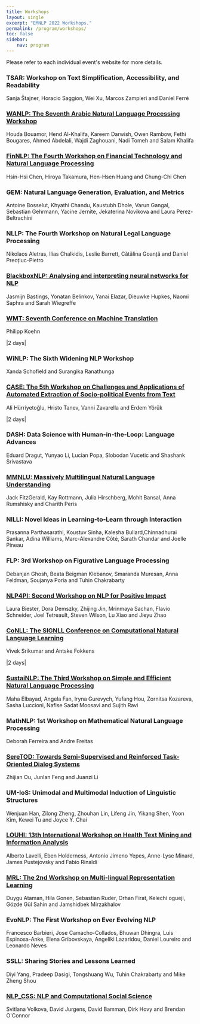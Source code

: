 ```yaml
---
title: Workshops
layout: single
excerpt: "EMNLP 2022 Workshops."
permalink: /program/workshops/
toc: false
sidebar: 
    nav: program
---
```


<!-- Note that while the main conference time zone is Pacific Daylight Time (PDT), workshop time zones vary. -->

Please refer to each individual event's website for more details.

<!-- ## June 6 -->


### TSAR: Workshop on Text Simplification, Accessibility, and Readability
Sanja Štajner, Horacio Saggion, Wei Xu, Marcos Zampieri and Daniel Ferré

### [WANLP: The Seventh Arabic Natural Language Processing Workshop](https://sites.google.com/view/wanlp2022/)
Houda Bouamor, Hend Al-Khalifa, Kareem Darwish, Owen Rambow, Fethi Bougares, Ahmed Abdelali, Wajdi Zaghouani, Nadi Tomeh and Salam Khalifa

### [FinNLP: The Fourth Workshop on Financial Technology and Natural Language Processing](https://sites.google.com/nlg.csie.ntu.edu.tw/finnlp-2022-emnlp/)
Hsin-Hsi Chen, Hiroya Takamura, Hen-Hsen Huang and Chung-Chi Chen

### GEM: Natural Language Generation, Evaluation, and Metrics
Antoine Bosselut, Khyathi Chandu, Kaustubh Dhole, Varun Gangal, Sebastian Gehrmann, Yacine Jernite, Jekaterina Novikova and Laura Perez-Beltrachini

### NLLP: The Fourth Workshop on Natural Legal Language Processing
Nikolaos Aletras, Ilias Chalkidis, Leslie Barrett, Cătălina Goanță and Daniel Preoțiuc-Pietro

### [BlackboxNLP: Analysing and interpreting neural networks for NLP](https://blackboxnlp.github.io/)
Jasmijn Bastings, Yonatan Belinkov, Yanai Elazar, Dieuwke Hupkes, Naomi Saphra and Sarah Wiegreffe

### [WMT: Seventh Conference on Machine Translation](http://www.statmt.org/wmt22/)
Philipp Koehn

|2 days|

### WiNLP: The Sixth Widening NLP Workshop
Xanda Schofield and Surangika Ranathunga

### [CASE: The 5th Workshop on Challenges and Applications of Automated Extraction of Socio-political Events from Text](https://emw.ku.edu.tr/case-2022/)
Ali Hürriyetoğlu, Hristo Tanev, Vanni Zavarella and Erdem Yörük

|2 days|

### DASH: Data Science with Human-in-the-Loop: Language Advances
Eduard Dragut, Yunyao Li, Lucian Popa, Slobodan Vucetic and Shashank Srivastava

### [MMNLU: Massively Multilingual Natural Language Understanding](https://mmnlu-22.github.io/)
Jack FitzGerald, Kay Rottmann, Julia Hirschberg, Mohit Bansal, Anna Rumshisky and Charith Peris

### NILLI: Novel Ideas in Learning-to-Learn through Interaction
Prasanna Parthasarathi, Koustuv Sinha, Kalesha Bullard,Chinnadhurai Sankar, Adina Williams, Marc-Alexandre Côté, Sarath Chandar and Joelle Pineau

### FLP: 3rd Workshop on Figurative Language Processing
Debanjan Ghosh, Beata Beigman Klebanov, Smaranda Muresan, Anna Feldman, Soujanya Poria and Tuhin Chakrabarty

### [NLP4PI: Second Workshop on NLP for Positive Impact](https://sites.google.com/view/nlp4positiveimpact)
Laura Biester, Dora Demszky, Zhijing Jin, Mrinmaya Sachan, Flavio Schneider, Joel Tetreault, Steven Wilson, Lu Xiao and Jieyu Zhao

### [CoNLL: The SIGNLL Conference on Computational Natural Language Learning](https://conll.org/)
Vivek Srikumar and Antske Fokkens

|2 days|


### [SustaiNLP: The Third Workshop on Simple and Efficient Natural Language Processing](https://sites.google.com/view/sustainlp2022/home)
Maha Elbayad, Angela Fan, Iryna Gurevych, Yufang Hou, Zornitsa Kozareva, Sasha Luccioni, Nafise Sadat Moosavi and Sujith Ravi

### MathNLP: 1st Workshop on Mathematical Natural Language Processing
Deborah Ferreira and Andre Freitas

### [SereTOD: Towards Semi-Supervised and Reinforced Task-Oriented Dialog Systems](http://seretod.org/)
Zhijian Ou, Junlan Feng and Juanzi Li

### UM-IoS: Unimodal and Multimodal Induction of Linguistic Structures
Wenjuan Han, Zilong Zheng, Zhouhan Lin, Lifeng Jin, Yikang Shen, Yoon Kim, Kewei Tu and Joyce Y. Chai

### [LOUHI: 13th International Workshop on Health Text Mining and Information Analysis](https://louhi2022.fbk.eu/)
Alberto Lavelli, Eben Holderness, Antonio Jimeno Yepes, Anne-Lyse Minard, James Pustejovsky and Fabio Rinaldi

### [MRL: The 2nd Workshop on Multi-lingual Representation Learning](https://sigtyp.github.io/ws2022-mrl.html)
Duygu Ataman, Hila Gonen, Sebastian Ruder, Orhan Firat, Kelechi ogueji, Gözde Gül Sahin and Jamshidbek Mirzakhalov

### EvoNLP: The First Workshop on Ever Evolving NLP
Francesco Barbieri, Jose Camacho-Collados, Bhuwan Dhingra, Luis Espinosa-Anke, Elena Gribovskaya, Angeliki Lazaridou, Daniel Loureiro and Leonardo Neves

### SSLL: Sharing Stories and Lessons Learned
Diyi Yang, Pradeep Dasigi, Tongshuang Wu, Tuhin Chakrabarty and Mike Zheng Shou

### [NLP_CSS: NLP and Computational Social Science](https://sites.google.com/site/nlpandcss/)
Svitlana Volkova, David Jurgens, David Bamman, Dirk Hovy and Brendan O'Connor

<!-- ### W1: The 2nd Workshop on NLP for Medical Conversations
See [event website](https://sites.google.com/view/nlp4mc2021/home).

*Organizers: Chaitanya Shivade, Rashmi Gangadharaiah, Spandana Gella, Sandeep Konam, Shaoqing Yuan, Yi Zhang and Parminder Bhatia*

### W2: Workshop on Multimodal Artificial Intelligence
See [event website](http://multicomp.cs.cmu.edu/naacl2021multimodalworkshop/).

*Organizers: AmirAli Bagher Zadeh, Louis-Philippe Morency, Paul Pu Liang, Ruslan Salakhutdinov, Soujanya Poria, Erik Cambria, Candace Ross and Kelly Shi*

### W3: Third Workshop on NLP for Internet Freedom (NLP4IF): Censorship, Disinformation, and Propaganda
See [event website](http://www.netcopia.net/nlp4if/).

*Organizers: Anna Feldman, Giovanni Luca Ciampaglia, Giovanni Da San Martino, Chris Leberknight and Preslav Nakov*

## June 10

### W4: Visually Grounded Interaction and Language (ViGIL)
See [event website](https://vigilworkshop.github.io/).

*Organizers: Alane Suhr, Abhishek Das, Catalina Cangea, Dor Arad, Erik Wijmans, Florian Strub, Jacob Krantz, Jiayuan Mao and Stefan Lee*

### W5: Second Workshop on Scholarly Document Processing (SDP 2021)
See [event website](https://sdproc.org/).

*Organizers: Iz Beltagy, Arman Cohan, Guy Feigenblat, Dayne Freitag, Tirthankar Ghosal, Keith Hall, Drahomira Herrmannova, Petr Knoth, Kyle Lo, Philipp Mayr, Robert Patton, Michal Shmueli-Scheuer, Anita de Waard, Kuansan Wang and Lucy Lu Wang*

### W6: Second Workshop on Automatic Simultaneous Translation
See [event website](https://autosimtrans.github.io/).

*Organizers: Hua Wu, Colin Cherry, Liang Huang, Zhongjun He, Qun Liu and Maha Elbayad*

### W7: Deep Learning Inside Out (DeeLIO): The 2nd Workshop on Knowledge Extraction and Integration for Deep Learning Architectures
See [event website](https://sites.google.com/view/deelio-ws/).

*Organizers: Eneko Agirre, Marianna Apidianaki and Ivan Vulić*

### W8: #SMM4H 2021: 6th Social Media Mining for Health Research and Applications Worskhop and Shared Tasks
See [event website](https://healthlanguageprocessing.org/smm4h/2021/).

*Organizers: Graciela Gonzalez-Hernandez, Arjun Magge, Davy Weissenbacher, Ari Klein, Karen O'Connor, Martin Krallinger, Elena Tutubalina and Juan Banda*

### W9: Ninth International Workshop on Natural Language Processing for Social Media (SocialNLP 2021)
See [event website](https://sites.google.com/site/socialnlp2021/).

*Organizers: Lun-Wei Ku and Cheng-Te Li*

### W10: TrustNLP: First Workshop on Trustworthy Natural Language Processing
See [event website](https://trustnlpworkshop.github.io/).

*Organizers: Yada Pruksachatkun, Anil Ramakrishna, Satyapriya Krishna, Kai-Wei Chang, Jwala Dhamala, Tanaya Guha and Xiang Ren*

### W11: The 3rd Workshop on Research in Computational Typology and Multilingual NLP (SIGTYP)
See [event website](https://sigtyp.github.io/ws2021.html).

*Organizers: Ryan Cotterell, Ekaterina Vylomova, Elizabeth Salesky, Sabrina J. Mielke, Ritesh Kumar, Harald Hammarström, Anna Korhonen, Roi Reichart, Ivan Vulić, Gabriella Lapesa and Edoardo Maria Ponti*

### W12: Workshop on Cognitive Modeling and Computational Linguistics (CMCL)
See [event website](https://cmclorg.github.io/).

*Organizers: Emmanuele Chersoni, Nora Hollenstein, Cassandra L. Jacobs, Yohei Oseki, Laurent Prévot and Enrico Santus*

## June 10 & June 11

### W13: Teaching NLP
See [event website](https://sites.google.com/view/teaching-nlp-workshop/).

*Organizers: David Jurgens, varada kolhatkar, Lucy Li, Margot Mieskes and Ted Pedersen*

## June 11

### W14: 2nd Workshop on Advances in Language and Vision Research (ALVR 2021)
See [event website](https://alvr-workshop.github.io/).

*Organizers: Xin Wang, Ronghang Hu, Daniel Fried, Tsu-Jui Fu, Marcus Rohrbach and Dor Arad*

### W15: TextGraphs-15: Graph-based Methods for Natural Language Processing
See [event website](https://sites.google.com/view/textgraphs2021).

*Organizers: Alexander Panchenko, Fragkiskos Malliaros, Varvara Logacheva, Abhik Jana, Dmitry Ustalov and Peter Jansen*

### W16: Data Science with Human-in-the-Loop: Language Advances
See [event website](https://sites.google.com/view/dash-la2021).

*Organizers: Eduard Dragut, Yunyao Li, Lucian Popa and Slobodan Vucetic*

### W17: BioNLP 2021
See [event website](https://aclweb.org/aclwiki/BioNLP_Workshop).

*Organizers: Dina Demner-Fushman, Kevin Cohen, Sophia Ananiadou and Jun'ichi Tsujii*

### W18: Seventh Workshop on Computational Linguistics and Clinical Psychology (CLPsych)
See [event website](http://clpsych.org).

*Organizers: Nazli Goharian, Philip Resnik, Molly Ireland, Kate Niederhoffer, Rebecca Resnik and Andrew Yates*

### W19: The Third Workshop on Narrative Understanding
See [event website](https://sites.google.com/view/wnu2021).

*Organizers: Nader Akoury, Faeze Brahman, Snigdha Chaturvedi, Elizabeth Clark, Mohit Iyyer and Lara Martin*

### W20: The Third Workshop on Privacy in NLP
See [event website](https://sites.google.com/view/privatenlp).

*Organizers: Oluwaseyi Feyisetan, Sepideh Ghanavati, Shervin Malmasi and Patricia Thaine*

### W21: The First Workshop on NLP for Indigenous Languages of the Americas (AmericasNLP)
See [event website](http://turing.iimas.unam.mx/americasnlp/).

*Organizers: Katharina Kann, Manuel Mager, Ivan Vladimir Meza Ruiz, Graham Neubig, Arturo Oncevay, Alexis Palmer and Annette Rios*

### W22: Fifth Workshop on Computational Approaches to Linguistic Code Switching
See [event website](https://code-switching.github.io/2021).

*Organizers: Thamar Solorio, Mona Diab, Alan W Black, Sunayana Sitaram, Emre Yilmaz and Victor Soto* -->
